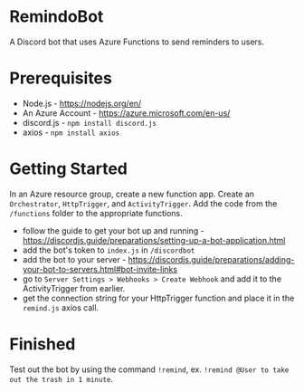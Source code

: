 # RemindoBot
A Discord bot that uses Azure Functions to send reminders to users.

# Prerequisites
- Node.js - https://nodejs.org/en/
- An Azure Account - https://azure.microsoft.com/en-us/
- discord.js - `npm install discord.js`
- axios - `npm install axios`

# Getting Started
In an Azure resource group, create a new function app. Create an `Orchestrator`, `HttpTrigger`, and `ActivityTrigger`. Add the code from the `/functions` folder to the appropriate functions. 

- follow the guide to get your bot up and running - https://discordjs.guide/preparations/setting-up-a-bot-application.html
- add the bot's token to `index.js` in `/discordbot`
- add the bot to your server - https://discordjs.guide/preparations/adding-your-bot-to-servers.html#bot-invite-links
- go to `Server Settings > Webhooks > Create Webhook` and add it to the ActivityTrigger from earlier.
- get the connection string for your HttpTrigger function and place it in the `remind.js` axios call.

# Finished

Test out the bot by using the command `!remind`, ex. `!remind @User to take out the trash in 1 minute`.
